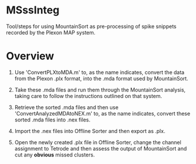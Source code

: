 # MSssInteg
Tool/steps for using MountainSort as pre-processing of spike snippets recorded by the Plexon MAP system.

# Overview
1. Use 'ConvertPLXtoMDA.m' to, as the name indicates, convert the data from the Plexon .plx format, into the .mda format used by MountainSort.

2. Take these .mda files and run them through the MountainSort analysis, taking care to follow the instructions outlined on that system.

3. Retrieve the sorted .mda files and then use 'ConvertAnalyzedMDAtoNEX.m' to, as the name indicates, convert these sorted .mda files into .nex files.

4. Import the .nex files into Offline Sorter and then export as .plx.

5. Open the newly created .plx file in Offline Sorter, change the channel assignment to Tetrode and then assess the output of MountainSort and cut any **obvious** missed clusters.

